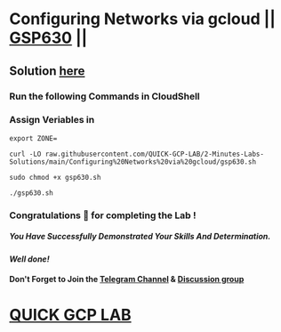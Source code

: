 # Configuring Networks via gcloud || [GSP630](https://www.cloudskillsboost.google/focuses/7140?parent=catalog) ||

## Solution [here]()

### Run the following Commands in CloudShell

### Assign Veriables in

```
export ZONE=
```
```
curl -LO raw.githubusercontent.com/QUICK-GCP-LAB/2-Minutes-Labs-Solutions/main/Configuring%20Networks%20via%20gcloud/gsp630.sh

sudo chmod +x gsp630.sh

./gsp630.sh
```


### Congratulations 🎉 for completing the Lab !

##### *You Have Successfully Demonstrated Your Skills And Determination.*

#### *Well done!*

#### Don't Forget to Join the [Telegram Channel](https://t.me/QuickGcpLab) & [Discussion group](https://t.me/QuickGcpLabChats)

# [QUICK GCP LAB](https://www.youtube.com/@quickgcplab)